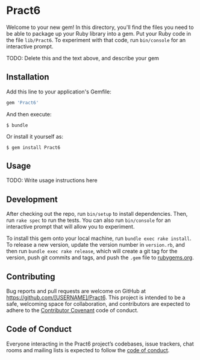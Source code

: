 # Pract6

Welcome to your new gem! In this directory, you'll find the files you need to be able to package up your Ruby library into a gem. Put your Ruby code in the file `lib/Pract6`. To experiment with that code, run `bin/console` for an interactive prompt.

TODO: Delete this and the text above, and describe your gem

## Installation

Add this line to your application's Gemfile:

```ruby
gem 'Pract6'
```

And then execute:

    $ bundle

Or install it yourself as:

    $ gem install Pract6

## Usage

TODO: Write usage instructions here

## Development

After checking out the repo, run `bin/setup` to install dependencies. Then, run `rake spec` to run the tests. You can also run `bin/console` for an interactive prompt that will allow you to experiment.

To install this gem onto your local machine, run `bundle exec rake install`. To release a new version, update the version number in `version.rb`, and then run `bundle exec rake release`, which will create a git tag for the version, push git commits and tags, and push the `.gem` file to [rubygems.org](https://rubygems.org).

## Contributing

Bug reports and pull requests are welcome on GitHub at https://github.com/[USERNAME]/Pract6. This project is intended to be a safe, welcoming space for collaboration, and contributors are expected to adhere to the [Contributor Covenant](http://contributor-covenant.org) code of conduct.

## Code of Conduct

Everyone interacting in the Pract6 project’s codebases, issue trackers, chat rooms and mailing lists is expected to follow the [code of conduct](https://github.com/[USERNAME]/Pract6/blob/master/CODE_OF_CONDUCT.md).
